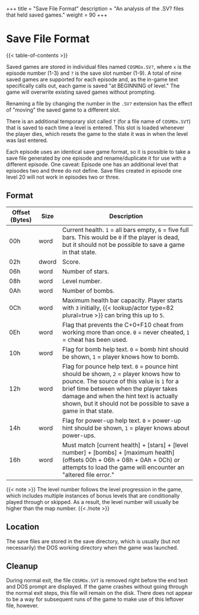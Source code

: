 +++
title = "Save File Format"
description = "An analysis of the .SV? files that held saved games."
weight = 90
+++

# Save File Format

{{< table-of-contents >}}

Saved games are stored in individual files named `COSMOx.SV?`, where `x` is the episode number (1-3) and `?` is the save slot number (1-9). A total of nine saved games are supported for each episode and, as the in-game text specifically calls out, each game is saved "at BEGINNING of level." The game will overwrite existing saved games without prompting.

Renaming a file by changing the number in the `.SV?` extension has the effect of "moving" the saved game to a different slot.

There is an additional temporary slot called `T` (for a file name of `COSMOx.SVT`) that is saved to each time a level is entered. This slot is loaded whenever the player dies, which resets the game to the state it was in when the level was last entered.

Each episode uses an identical save game format, so it is possible to take a save file generated by one episode and rename/duplicate it for use with a different episode. One caveat: Episode one has an additional level that episodes two and three do not define. Save files created in episode one level 20 will not work in episodes two or three.

## Format

Offset (Bytes) | Size   | Description
---------------|--------|------------
00h            | word   | Current health. `1` = all bars empty, `6` = five full bars. This would be `0` if the player is dead, but it should not be possible to save a game in that state.
02h            | dword  | Score.
06h            | word   | Number of stars.
08h            | word   | Level number.
0Ah            | word   | Number of bombs.
0Ch            | word   | Maximum health bar capacity. Player starts with `3` initially, {{< lookup/actor type=82 plural=true >}} can bring this up to `5`.
0Eh            | word   | Flag that prevents the C+0+F10 cheat from working more than once. `0` = never cheated, `1` = cheat has been used.
10h            | word   | Flag for bomb help text. `0` = bomb hint should be shown, `1` = player knows how to bomb.
12h            | word   | Flag for pounce help text. `0` = pounce hint should be shown, `2` = player knows how to pounce. The source of this value is `1` for a brief time between when the player takes damage and when the hint text is actually shown, but it should not be possible to save a game in that state.
14h            | word   | Flag for power-up help text. `0` = power-up hint should be shown, `1` = player knows about power-ups.
16h            | word   | Must match [current health] + [stars] + [level number] + [bombs] + [maximum health] \(offsets 00h + 06h + 08h + 0Ah + 0Ch) or attempts to load the game will encounter an "altered file error."

{{< note >}}
The level number follows the level progression in the game, which includes multiple instances of bonus levels that are conditionally played through or skipped. As a result, the level number will usually be higher than the map number.
{{< /note >}}

## Location

The save files are stored in the save directory, which is usually (but not necessarily) the DOS working directory when the game was launched.

## Cleanup

During normal exit, the file `COSMOx.SVT` is removed right before the end text and DOS prompt are displayed. If the game crashes without going through the normal exit steps, this file will remain on the disk. There does not appear to be a way for subsequent runs of the game to make use of this leftover file, however.
